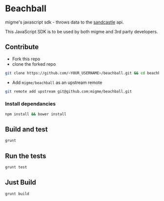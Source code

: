 # Beachball
migme's javascript sdk - throws data to the [sandcastle](https://github.com/migme/sandcastle) api.

This JavaScript SDK is to be used by both migme and 3rd party developers.

## Contribute
- Fork this repo
- clone the forked repo
```bash
git clone https://github.com/<YOUR_USERNAME>/beachball.git && cd beachball
```

- Add ```migme/beachball``` as an upstream remote
```bash
git remote add upstream git@github.com:migme/beachball.git
```

### Install dependancies
```bash
npm install && bower install
```


## Build and test
```bash
grunt
```

## Run the tests
```bash
grunt test
```

## Just Build
```bash
grunt build
```

